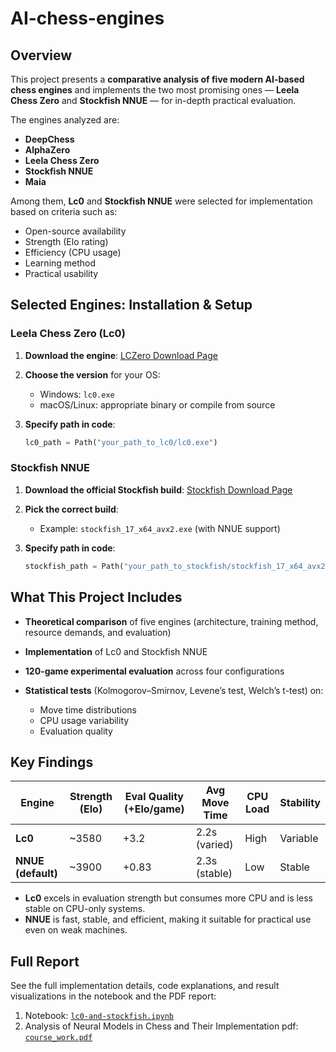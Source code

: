 # AI-chess-engines

## Overview

This project presents a **comparative analysis of five modern AI-based chess engines** and implements the two most promising ones — **Leela Chess Zero** and **Stockfish NNUE** — for in-depth practical evaluation.

The engines analyzed are:

* **DeepChess**
* **AlphaZero**
* **Leela Chess Zero**
* **Stockfish NNUE**
* **Maia**

Among them, **Lc0** and **Stockfish NNUE** were selected for implementation based on criteria such as:

* Open-source availability
* Strength (Elo rating)
* Efficiency (CPU usage)
* Learning method
* Practical usability

## Selected Engines: Installation & Setup

### Leela Chess Zero (Lc0)

1. **Download the engine**:
 [LCZero Download Page](https://lczero.org/play/download/)

2. **Choose the version** for your OS:

   * Windows: `lc0.exe`
   * macOS/Linux: appropriate binary or compile from source

3. **Specify path in code**:

   ```python
   lc0_path = Path("your_path_to_lc0/lc0.exe")
   ```

### Stockfish NNUE

1. **Download the official Stockfish build**:
 [Stockfish Download Page](https://stockfishchess.org/download/)

2. **Pick the correct build**:

   * Example: `stockfish_17_x64_avx2.exe` (with NNUE support)

3. **Specify path in code**:

   ```python
   stockfish_path = Path("your_path_to_stockfish/stockfish_17_x64_avx2.exe")
   ```

## What This Project Includes

* **Theoretical comparison** of five engines (architecture, training method, resource demands, and evaluation)
* **Implementation** of Lc0 and Stockfish NNUE
* **120-game experimental evaluation** across four configurations
* **Statistical tests** (Kolmogorov–Smirnov, Levene’s test, Welch’s t-test) on:

  * Move time distributions
  * CPU usage variability
  * Evaluation quality

## Key Findings

| Engine             | Strength (Elo) | Eval Quality (+Elo/game) | Avg Move Time | CPU Load | Stability |
| ------------------ | -------------- | ------------------------ | ------------- | -------- | --------- |
| **Lc0**            | \~3580         | +3.2                     | 2.2s (varied) | High     |  Variable |
| **NNUE (default)** | \~3900         | +0.83                    | 2.3s (stable) | Low      |  Stable   |

* **Lc0** excels in evaluation strength but consumes more CPU and is less stable on CPU-only systems.
* **NNUE** is fast, stable, and efficient, making it suitable for practical use even on weak machines.

## Full Report

See the full implementation details, code explanations, and result visualizations in the notebook and the PDF report:

1. Notebook: [`lc0-and-stockfish.ipynb`](./lc0-and-stockfish.ipynb)
2. Analysis of Neural Models in Chess and Their Implementation pdf: [`course_work.pdf`](./course_work.pdf)
